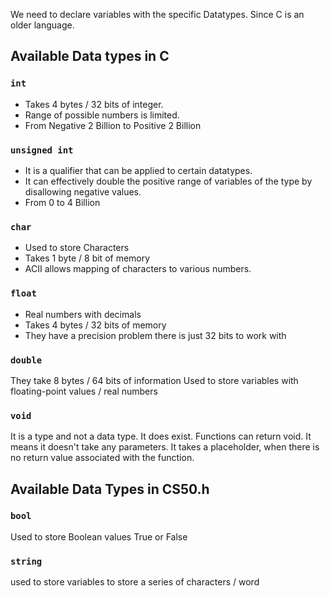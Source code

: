 We need to declare variables with the specific Datatypes. Since C is an older language.  
## Available Data types in C

### `int` 
- Takes 4 bytes / 32 bits of integer. 
- Range of possible numbers is limited.
- From Negative 2 Billion to Positive 2 Billion
### `unsigned int`
- It is a qualifier that can be applied to certain datatypes.
- It can effectively double the positive range of variables of the type by disallowing negative values.
- From 0 to 4 Billion
### `char`
- Used to store Characters
- Takes 1 byte / 8 bit of memory
- ACII allows mapping of characters to various numbers. 
### `float`
* Real numbers with decimals
* Takes 4 bytes / 32 bits of memory
* They have a precision problem there is just 32 bits to work with

### `double`
They take 8 bytes / 64 bits of information
Used to store variables with floating-point values / real numbers

### `void`
It is a type and not a data type.
It does exist.
Functions can return void. It means it doesn't take any parameters.
It takes a placeholder, when there is no return value associated with the function.

## Available Data Types in CS50.h

### `bool`
Used to store Boolean values
True or False

### `string`
used to store variables to store a series of characters / word